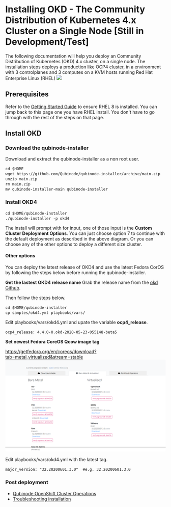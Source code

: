 #  Installing OKD - The Community Distribution of Kubernetes 4.x Cluster on a Single Node [Still in Development/Test]

The following documentation will help you deploy an  Community Distribution of Kubernetes  (OKD) 4.x cluster, on a single node.
The installation steps deploys a production like OCP4 cluster, in a environment with 3 controlplanes and 3 computes on a KVM hosts running Red Hat Enterprise Linux (RHEL)
![](https://i.imgur.com/n8TQAyB.png)

## Prerequisites

Refer to the [Getting Started Guide](../README.md) to ensure RHEL 8 is installed.
You can jump back to this page one you have RHEL install. You don't have to go through
with the rest of the steps on that page.

## Install OKD

### Download the qubinode-installer

Download and extract the qubinode-installer as a non root user.

```shell=
cd $HOME
wget https://github.com/Qubinode/qubinode-installer/archive/main.zip
unzip main.zip
rm main.zip
mv qubinode-installer-main qubinode-installer

```

### Install OKD4

```
cd $HOME/qubinode-installer
./qubinode-installer -p okd4
```

The install will prompt with for input, one of those input is the **Custom Cluster Deployment Options**.
You can just choose option 7 to continue with the default deployment as described in the above diagram.
Or you can choose any of the other options to deploy a different size cluster.

#### Other options
You can deploy the latest release of OKD4 and use the latest Fedora CorOS by following the steps below before running the qubinode-installer.

**Get the lastest OKD4 release name**
Grab the release name from the [okd Github](https://github.com/openshift/okd/releases).

Then follow the steps below.
```
cd $HOME/qubinode-installer
cp samples/okd4.yml playbooks/vars/
```

Edit playbooks/vars/okd4.yml and upate the variable **ocp4_release**.
```
ocp4_release: 4.4.0-0.okd-2020-05-23-055148-beta5
```

**Set newest Fedora CoreOS Qcow image tag**

https://getfedora.org/en/coreos/download?tab=metal_virtualized&stream=stable
![FedoraCoresImage](../img/fedora_coreos_images.png)

Edit playbooks/vars/okd4.yml with the latest tag.

```
major_version: "32.20200601.3.0"  #e.g. 32.20200601.3.0
```

### Post deployment
* [Qubinode OpenShift Cluster Operations](ocp4_cluster_ops.md)
* [Troubleshooting installation](troubleshooting-monitoring.md)

